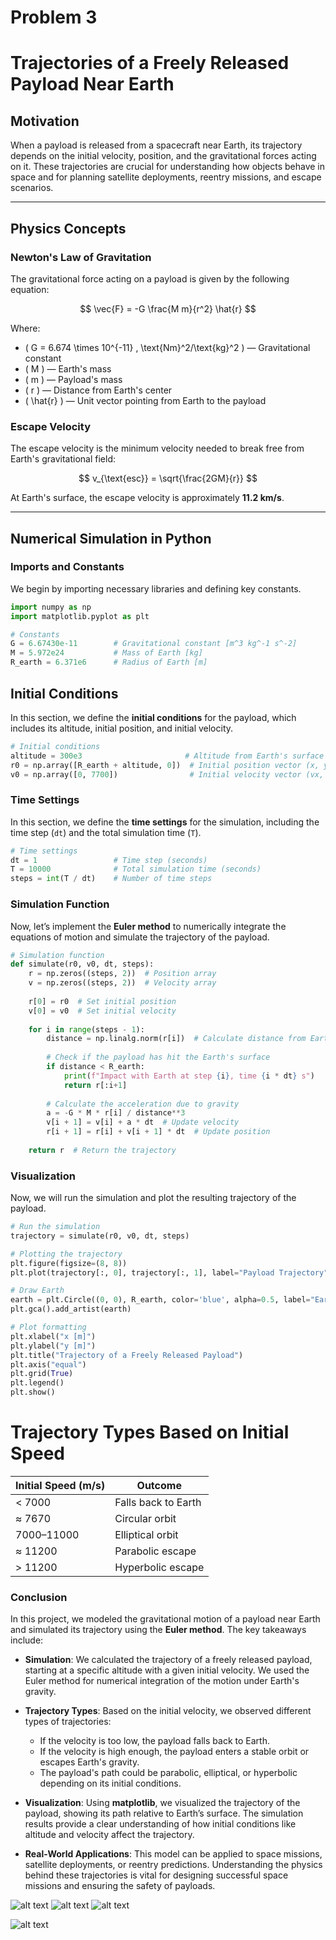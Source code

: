  # Problem 3
  
  # Trajectories of a Freely Released Payload Near Earth

##  Motivation

When a payload is released from a spacecraft near Earth, its trajectory depends on the initial velocity, position, and the gravitational forces acting on it. These trajectories are crucial for understanding how objects behave in space and for planning satellite deployments, reentry missions, and escape scenarios.

---

##  Physics Concepts

### Newton's Law of Gravitation

The gravitational force acting on a payload is given by the following equation:

$$
\vec{F} = -G \frac{M m}{r^2} \hat{r}
$$

Where:
- \( G = 6.674 \times 10^{-11} \, \text{Nm}^2/\text{kg}^2 \) — Gravitational constant
- \( M \) — Earth's mass
- \( m \) — Payload's mass
- \( r \) — Distance from Earth's center
- \( \hat{r} \) — Unit vector pointing from Earth to the payload

### Escape Velocity

The escape velocity is the minimum velocity needed to break free from Earth's gravitational field:

$$
v_{\text{esc}} = \sqrt{\frac{2GM}{r}}
$$

At Earth's surface, the escape velocity is approximately **11.2 km/s**.

---

##  Numerical Simulation in Python

###  Imports and Constants

We begin by importing necessary libraries and defining key constants.

```python
import numpy as np
import matplotlib.pyplot as plt

# Constants
G = 6.67430e-11        # Gravitational constant [m^3 kg^-1 s^-2]
M = 5.972e24           # Mass of Earth [kg]
R_earth = 6.371e6      # Radius of Earth [m]
```

 ## Initial Conditions

In this section, we define the **initial conditions** for the payload, which includes its altitude, initial position, and initial velocity.

```python
# Initial conditions
altitude = 300e3                       # Altitude from Earth's surface (300 km)
r0 = np.array([R_earth + altitude, 0])  # Initial position vector (x, y)
v0 = np.array([0, 7700])                # Initial velocity vector (vx, vy) in m/s
```
###  Time Settings

In this section, we define the **time settings** for the simulation, including the time step (`dt`) and the total simulation time (`T`).

```python
# Time settings
dt = 1                 # Time step (seconds)
T = 10000              # Total simulation time (seconds)
steps = int(T / dt)    # Number of time steps
```
###  Simulation Function

Now, let’s implement the **Euler method** to numerically integrate the equations of motion and simulate the trajectory of the payload.

```python
# Simulation function
def simulate(r0, v0, dt, steps):
    r = np.zeros((steps, 2))  # Position array
    v = np.zeros((steps, 2))  # Velocity array
    
    r[0] = r0  # Set initial position
    v[0] = v0  # Set initial velocity
    
    for i in range(steps - 1):
        distance = np.linalg.norm(r[i])  # Calculate distance from Earth’s center
        
        # Check if the payload has hit the Earth's surface
        if distance < R_earth:
            print(f"Impact with Earth at step {i}, time {i * dt} s")
            return r[:i+1]
        
        # Calculate the acceleration due to gravity
        a = -G * M * r[i] / distance**3
        v[i + 1] = v[i] + a * dt  # Update velocity
        r[i + 1] = r[i] + v[i + 1] * dt  # Update position
    
    return r  # Return the trajectory
```
###  Visualization

Now, we will run the simulation and plot the resulting trajectory of the payload.

```python
# Run the simulation
trajectory = simulate(r0, v0, dt, steps)

# Plotting the trajectory
plt.figure(figsize=(8, 8))
plt.plot(trajectory[:, 0], trajectory[:, 1], label="Payload Trajectory")

# Draw Earth
earth = plt.Circle((0, 0), R_earth, color='blue', alpha=0.5, label="Earth")
plt.gca().add_artist(earth)

# Plot formatting
plt.xlabel("x [m]")
plt.ylabel("y [m]")
plt.title("Trajectory of a Freely Released Payload")
plt.axis("equal")
plt.grid(True)
plt.legend()
plt.show()
```

# Trajectory Types Based on Initial Speed

| Initial Speed (m/s) | Outcome             |
| ------------------- | ------------------- |
| < 7000              | Falls back to Earth |
| ≈ 7670              | Circular orbit      |
| 7000–11000          | Elliptical orbit    |
| ≈ 11200             | Parabolic escape    |
| > 11200             | Hyperbolic escape   |




###  Conclusion

In this project, we modeled the gravitational motion of a payload near Earth and simulated its trajectory using the **Euler method**. The key takeaways include:

- **Simulation**: We calculated the trajectory of a freely released payload, starting at a specific altitude with a given initial velocity. We used the Euler method for numerical integration of the motion under Earth's gravity.
  
- **Trajectory Types**: Based on the initial velocity, we observed different types of trajectories:
  - If the velocity is too low, the payload falls back to Earth.
  - If the velocity is high enough, the payload enters a stable orbit or escapes Earth's gravity.
  - The payload's path could be parabolic, elliptical, or hyperbolic depending on its initial conditions.

- **Visualization**: Using **matplotlib**, we visualized the trajectory of the payload, showing its path relative to Earth’s surface. The simulation results provide a clear understanding of how initial conditions like altitude and velocity affect the trajectory.

- **Real-World Applications**: This model can be applied to space missions, satellite deployments, or reentry predictions. Understanding the physics behind these trajectories is vital for designing successful space missions and ensuring the safety of payloads.

![alt text](image-25.png)
![alt text](image-28.png)
![alt text](image-29.png)



![alt text](image-31.png)
